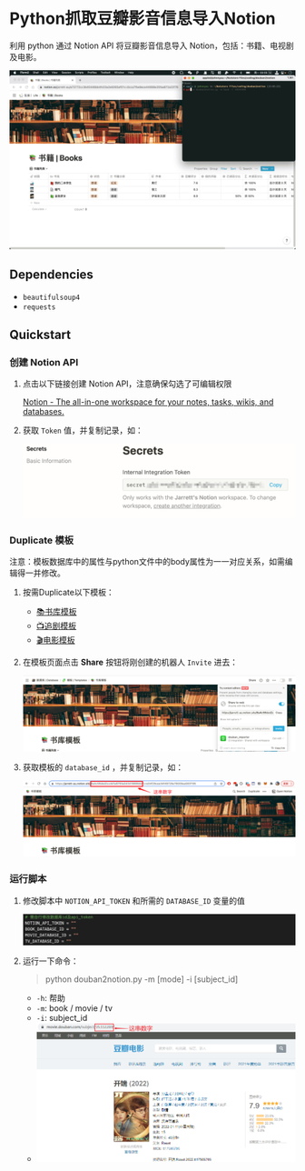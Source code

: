 # Python抓取豆瓣影音信息导入Notion

利用 python 通过 Notion API 将豆瓣影音信息导入 Notion，包括：书籍、电视剧及电影。

![demo](https://raw.githubusercontent.com/jarrett-au/img_bed/master/2022/02/14_demo.gif)

## Dependencies
- `beautifulsoup4`
- `requests`

## Quickstart

### 创建 Notion API
1. 点击以下链接创建 Notion API，注意确保勾选了可编辑权限

    [Notion - The all-in-one workspace for your notes, tasks, wikis, and databases.](https://www.notion.so/my-integrations)

    
2. 获取 `Token` 值，并复制记录，如：
    
    ![token](https://raw.githubusercontent.com/jarrett-au/img_bed/master/2022/02/10_Untitled.png)
    

### Duplicate 模板

注意：模板数据库中的属性与python文件中的body属性为一一对应关系，如需编辑得一并修改。

1. 按需Duplicate以下模板：
    - [📚书库模板](https://www.notion.so/6a4c56ded2cc4d1a9793a0434188994d)
    - [📺追剧模板](https://www.notion.so/eb3ba38856844aa6a58954896d298c9f)
    - [🎬电影模板](https://www.notion.so/3fb8fbaea4574c73959f55f6745b9565)


2. 在模板页面点击 **Share** 按钮将刚创建的机器人 `Invite` 进去：
    
    ![share](https://raw.githubusercontent.com/jarrett-au/img_bed/master/2022/02/10_Untitled%201.png)
    
3. 获取模板的 `database_id` ，并复制记录，如：
    
    ![database_id](https://raw.githubusercontent.com/jarrett-au/img_bed/master/2022/02/10_Untitled%202.png)
    

### 运行脚本

1. 修改脚本中 `NOTION_API_TOKEN` 和所需的 `DATABASE_ID` 变量的值
    
    ![TOKEN](https://raw.githubusercontent.com/jarrett-au/img_bed/master/2022/02/14_T6LzEG.png)
    
2. 运行一下命令：
    > python douban2notion.py -m [mode] -i [subject_id]
    - `-h`: 帮助
    - `-m`: book / movie / tv
    - `-i`: subject_id
    - 
        ![subject_id](https://raw.githubusercontent.com/jarrett-au/img_bed/master/2022/02/10_Untitled%204.png)